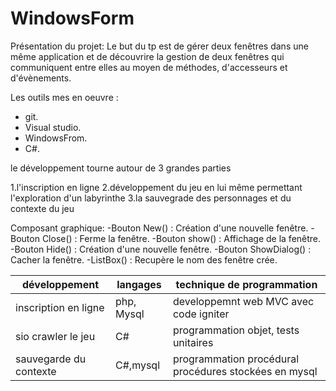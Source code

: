 # WindowsForm #

Présentation du projet: Le but du tp est de gérer deux fenêtres dans une même application et de découvrire la gestion de deux
fenêtres qui communiquent entre elles au moyen de méthodes, d'accesseurs et d'évènements.

Les outils mes en oeuvre :

* git.
* Visual studio.
* WindowsFrom.
* C#.


le développement  tourne autour de 3 grandes parties

1.l'inscription en ligne
2.développement du jeu en lui même permettant l'exploration d'un labyrinthe
3.la sauvegrade des personnages et du contexte du jeu


Composant graphique:
-Bouton New() : Création d'une nouvelle fenêtre.
-Bouton Close() : Ferme la fenêtre.
-Bouton show() : Affichage de la fenêtre.
-Bouton Hide() : Création d'une nouvelle fenêtre.
-Bouton ShowDialog() : Cacher la fenêtre.
-ListBox() : Recupère le nom des fenêtre crée.

|**développement**|**langages**|**technique de programmation**|
|-----------------|------------|------------------------------|
|inscription en ligne|php, Mysql|developpemnt web MVC avec code igniter|
|sio crawler le jeu|C#|programmation objet, tests unitaires|
|sauvegarde du contexte|C#,mysql|programmation procédural procédures stockées en mysql|

